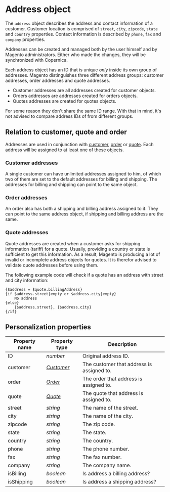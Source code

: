# Address object

The `address` object describes the address and contact information of a customer. 
Customer location is comprised of  `street`, `city`, `zipcode`, `state` and `country` properties. 
Contact information is described by `phone`, `fax` and `company` properties.

Addresses can be created and managed both by the user himself and by Magento 
administrators. Either who made the changes, they will be synchronized with Copernica.

Each address object has an ID that is unique _only_ inside its own group of addresses. Magento
distinguishes three different address groups: customer addresses, order addresses and quote 
addresses. 

- Customer addresses are all addresses created for customer objects. 
- Orders addresses are addresses created for orders objects. 
- Quotes addresses are created for quotes objects. 

For some reason they don't share the same ID range. With that in mind, it's
not advised to compare address IDs of from different groups.

## Relation to customer, quote and order

Addresses are used in conjunction with [customer][customer-object], [order][order-object]
or [quote][quote-object]. Each address will be assigned to at least one of these 
objects. 

### Customer addresses

A single customer can have unlimited addresses assigned to him, of which two of them are set to the 
default addresses for billing and shipping. The addresses for billing and shipping can point to the same object.

### Order addresses

An order also has both a shipping and billing address assigned to it. They can point to the same address object, if
shipping and billing address are the same. 

### Quote addresses

Quote addresses are created when a customer asks for shipping information (tariff) for a quote. 
Usually, providing a country or state is sufficient to get this information. As a result, 
Magento is producing a lot of invalid or incomplete address objects for quotes. It is 
therefor advised to validate quote addresses before using them. 

The following example code will check if a quote has an address with street and city information: 

```
{$address = $quote.billingAddress}
{if $address.street|empty or $address.city|empty}
    No address
{else}
    {$address.street}, {$address.city}
{/if}
```

## Personalization properties

| Property name   | Property type                 | Description                               |
|-----------------|-------------------------------|-------------------------------------------|
| ID              | _number_                      | Original address ID.                      |
| customer        | _[Customer][customer-object]_ | The customer that address is assigned to. |
| order           | _[Order][order-object]_       | The order that address is assigned to.    |
| quote           | _[Quote][quote-object]_       | The quote that address is assigned to.    |
| street          | _string_                      | The name of the street.                   |
| city            | _string_                      | The name of the city.                     |
| zipcode         | _string_                      | The zip code.                             |
| state           | _string_                      | The state.                                |
| country         | _string_                      | The country.                              |
| phone           | _string_                      | The phone number.                         |
| fax             | _string_                      | The fax number.                           |
| company         | _string_                      | The company name.                         |
| isBilling       | _boolean_                     | Is address a billing address?             |
| isShipping      | _boolean_                     | Is address a shipping address?            |

[customer-object]: copernica-docs:MarketingSuite/magento-integration/object/customer
[order-object]: copernica-docs:MarketingSuite/magento-integration/object/order
[quote-object]: copernica-docs:MarketingSuite/magento-integration/object/quote
